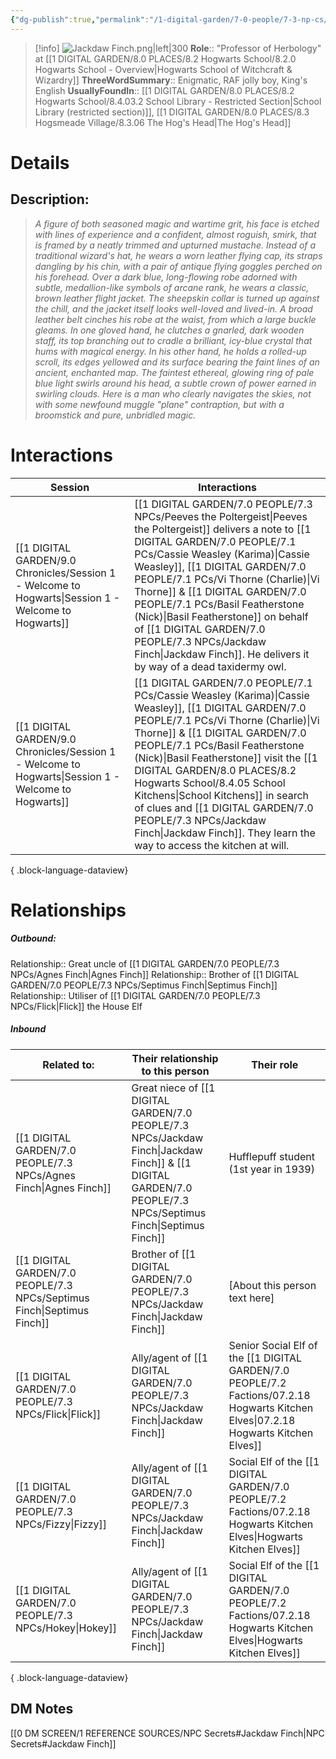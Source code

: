 ```yaml
---
{"dg-publish":true,"permalink":"/1-digital-garden/7-0-people/7-3-np-cs/jackdaw-finch/","tags":["#person","hogwarts-faculty","hogwarts","professor","slytherin","diadem"]}
---
```


>[!info] 
>![Jackdaw Finch.png|left|300](/img/user/1%20DIGITAL%20GARDEN/7.0%20PEOPLE/7.3%20NPCs/Headshots/Jackdaw%20Finch.png)
>**Role**:: "Professor of Herbology" at [[1 DIGITAL GARDEN/8.0 PLACES/8.2 Hogwarts School/8.2.0 Hogwarts School - Overview\|Hogwarts School of Witchcraft & Wizardry]]
>**ThreeWordSummary**:: Enigmatic, RAF jolly boy, King's English
>**UsuallyFoundIn**:: [[1 DIGITAL GARDEN/8.0 PLACES/8.2 Hogwarts School/8.4.03.2 School Library - Restricted Section\|School Library (restricted section)]], [[1 DIGITAL GARDEN/8.0 PLACES/8.3 Hogsmeade Village/8.3.06 The Hog's Head\|The Hog's Head]]

# Details

## Description:
>*A figure of both seasoned magic and wartime grit, his face is etched with lines of experience and a confident, almost roguish, smirk, that is framed by a neatly trimmed and upturned mustache. Instead of a traditional wizard's hat, he wears a worn leather flying cap, its straps dangling by his chin, with a pair of antique flying goggles perched on his forehead.*
>*Over a dark blue, long-flowing robe adorned with subtle, medallion-like symbols of arcane rank, he wears a classic, brown leather flight jacket. The sheepskin collar is turned up against the chill, and the jacket itself looks well-loved and lived-in. A broad leather belt cinches his robe at the waist, from which a large buckle gleams.*
>*In one gloved hand, he clutches a gnarled, dark wooden staff, its top branching out to cradle a brilliant, icy-blue crystal that hums with magical energy. In his other hand, he holds a rolled-up scroll, its edges yellowed and its surface bearing the faint lines of an ancient, enchanted map. The faintest ethereal, glowing ring of pale blue light swirls around his head, a subtle crown of power earned in swirling clouds. Here is a man who clearly navigates the skies, not with some newfound muggle "plane" contraption, but with a broomstick and pure, unbridled magic.*

# Interactions

| Session                                                                                                 | Interactions                                                                                                                                                                                                                                                                          |
| ------------------------------------------------------------------------------------------------------- | ------------------------------------------------------------------------------------------------------------------------------------------------------------------------------------------------------------------------------------------------------------------------------------- |
| [[1 DIGITAL GARDEN/9.0 Chronicles/Session 1 - Welcome to Hogwarts\|Session 1 - Welcome to Hogwarts]] | [[1 DIGITAL GARDEN/7.0 PEOPLE/7.3 NPCs/Peeves the Poltergeist\|Peeves the Poltergeist]] delivers a note to [[1 DIGITAL GARDEN/7.0 PEOPLE/7.1 PCs/Cassie Weasley (Karima)\|Cassie Weasley]], [[1 DIGITAL GARDEN/7.0 PEOPLE/7.1 PCs/Vi Thorne (Charlie)\|Vi Thorne]] & [[1 DIGITAL GARDEN/7.0 PEOPLE/7.1 PCs/Basil Featherstone (Nick)\|Basil Featherstone]] on behalf of [[1 DIGITAL GARDEN/7.0 PEOPLE/7.3 NPCs/Jackdaw Finch\|Jackdaw Finch]]. He delivers it by way of a dead taxidermy owl.                      |
| [[1 DIGITAL GARDEN/9.0 Chronicles/Session 1 - Welcome to Hogwarts\|Session 1 - Welcome to Hogwarts]] | [[1 DIGITAL GARDEN/7.0 PEOPLE/7.1 PCs/Cassie Weasley (Karima)\|Cassie Weasley]], [[1 DIGITAL GARDEN/7.0 PEOPLE/7.1 PCs/Vi Thorne (Charlie)\|Vi Thorne]] & [[1 DIGITAL GARDEN/7.0 PEOPLE/7.1 PCs/Basil Featherstone (Nick)\|Basil Featherstone]] visit the [[1 DIGITAL GARDEN/8.0 PLACES/8.2 Hogwarts School/8.4.05 School Kitchens\|School Kitchens]] in search of clues and [[1 DIGITAL GARDEN/7.0 PEOPLE/7.3 NPCs/Jackdaw Finch\|Jackdaw Finch]]. They learn the way to access the kitchen at will. |

{ .block-language-dataview}
# Relationships
##### Outbound:
Relationship:: Great uncle of [[1 DIGITAL GARDEN/7.0 PEOPLE/7.3 NPCs/Agnes Finch\|Agnes Finch]]
Relationship:: Brother of [[1 DIGITAL GARDEN/7.0 PEOPLE/7.3 NPCs/Septimus Finch\|Septimus Finch]]
Relationship:: Utiliser of [[1 DIGITAL GARDEN/7.0 PEOPLE/7.3 NPCs/Flick\|Flick]] the House Elf

##### Inbound
| Related to:                                                                | Their relationship to this person                     | Their role                                                                   |
| -------------------------------------------------------------------------- | ----------------------------------------------------- | ---------------------------------------------------------------------------- |
| [[1 DIGITAL GARDEN/7.0 PEOPLE/7.3 NPCs/Agnes Finch\|Agnes Finch]]       | Great niece of [[1 DIGITAL GARDEN/7.0 PEOPLE/7.3 NPCs/Jackdaw Finch\|Jackdaw Finch]] & [[1 DIGITAL GARDEN/7.0 PEOPLE/7.3 NPCs/Septimus Finch\|Septimus Finch]] | Hufflepuff student (1st year in 1939)                                        |
| [[1 DIGITAL GARDEN/7.0 PEOPLE/7.3 NPCs/Septimus Finch\|Septimus Finch]] | Brother of [[1 DIGITAL GARDEN/7.0 PEOPLE/7.3 NPCs/Jackdaw Finch\|Jackdaw Finch]]                          | [About this person text here]                                                |
| [[1 DIGITAL GARDEN/7.0 PEOPLE/7.3 NPCs/Flick\|Flick]]                   | Ally/agent of [[1 DIGITAL GARDEN/7.0 PEOPLE/7.3 NPCs/Jackdaw Finch\|Jackdaw Finch]]                       | Senior Social Elf of the [[1 DIGITAL GARDEN/7.0 PEOPLE/7.2 Factions/07.2.18 Hogwarts Kitchen Elves\|07.2.18 Hogwarts Kitchen Elves]]                  |
| [[1 DIGITAL GARDEN/7.0 PEOPLE/7.3 NPCs/Fizzy\|Fizzy]]                   | Ally/agent of [[1 DIGITAL GARDEN/7.0 PEOPLE/7.3 NPCs/Jackdaw Finch\|Jackdaw Finch]]                       | Social Elf of the [[1 DIGITAL GARDEN/7.0 PEOPLE/7.2 Factions/07.2.18 Hogwarts Kitchen Elves\|Hogwarts Kitchen Elves]] |
| [[1 DIGITAL GARDEN/7.0 PEOPLE/7.3 NPCs/Hokey\|Hokey]]                   | Ally/agent of [[1 DIGITAL GARDEN/7.0 PEOPLE/7.3 NPCs/Jackdaw Finch\|Jackdaw Finch]]                       | Social Elf of the [[1 DIGITAL GARDEN/7.0 PEOPLE/7.2 Factions/07.2.18 Hogwarts Kitchen Elves\|Hogwarts Kitchen Elves]] |

{ .block-language-dataview}






## DM Notes

[[0 DM SCREEN/1 REFERENCE SOURCES/NPC Secrets#Jackdaw Finch\|NPC Secrets#Jackdaw Finch]]
